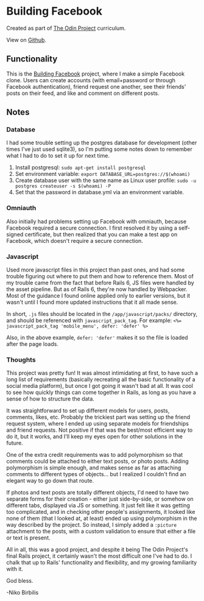 # Building Facebook
Created as part of [The Odin Project](https://www.theodinproject.com) curriculum.

View on [Github](https://github.com/harmolipi/odin-facebook).

## Functionality

This is the [Building Facebook](https://www.theodinproject.com/paths/full-stack-ruby-on-rails/courses/ruby-on-rails/lessons/rails-final-project) project, where I make a simple Facebook clone. Users can create accounts (with email+password or through Facebook authentication), friend request one another, see their friends' posts on their feed, and like and comment on different posts.

## Notes
### Database
I had some trouble setting up the postgres database for development (other times I've just used sqlite3), so I'm putting some notes down to remember what I had to do to set it up for next time.

1. Install postgresql:
`sudo apt-get install postgresql`
2. Set environment variable:
`export DATABASE_URL=postgres://$(whoami)`
3. Create database user with the same name as Linux user profile:
`sudo -u postgres createuser -s $(whoami) -P`
4. Set that the password in database.yml via an environment variable.

### Omniauth
Also initially had problems setting up Facebook with omniauth, because Facebook required a secure connection. I first resolved it by using a self-signed certificate, but then realized that you can make a test app on Facebook, which doesn't require a secure connection.

### Javascript
Used more javascript files in this project than past ones, and had some trouble figuring out where to put them and how to reference them. Most of my trouble came from the fact that before Rails 6, JS files were handled by the asset pipeline. But as of Rails 6, they're now handled by Webpacker. Most of the guidance I found online applied only to earlier versions, but it wasn't until I found more updated instructions that it all made sense.

In short, `.js` files should be located in the `/app/javascript/packs/` directory, and should be referenced with `javascript_pack_tag`. For example:
`<%= javascript_pack_tag 'mobile_menu', defer: 'defer' %>`

Also, in the above example, `defer: 'defer'` makes it so the file is loaded after the page loads.

### Thoughts

This project was pretty fun! It was almost intimidating at first, to have such a long list of requirements (basically recreating all the basic functionality of a social media platform), but once I got going it wasn't bad at all. It was cool to see how quickly things can come together in Rails, as long as you have a sense of how to structure the data.

It was straightforward to set up different models for users, posts, comments, likes, etc. Probably the trickiest part was setting up the friend request system, where I ended up using separate models for friendships and friend requests. Not positive if that was the best/most efficient way to do it, but it works, and I'll keep my eyes open for other solutions in the future.

One of the extra credit requirements was to add polymorphism so that comments could be attached to either text posts, or photo posts. Adding polymorphism is simple enough, and makes sense as far as attaching comments to different types of objects... but I realized I couldn't find an elegant way to go down that route.

If photos and text posts are totally different objects, I'd need to have two separate forms for their creation - either just side-by-side, or somehow on different tabs, displayed via JS or something. It just felt like it was getting too complicated, and in checking other people's assignments, it looked like none of them (that I looked at, at least) ended up using polymorphism in the way described by the project. So instead, I simply added a `:picture` attachment to the posts, with a custom validation to ensure that either a file or text is present.

All in all, this was a good project, and despite it being The Odin Project's final Rails project, it certainly wasn't the most difficult one I've had to do. I chalk that up to Rails' functionality and flexibility, and my growing familiarity with it.

God bless.

-Niko Birbilis
